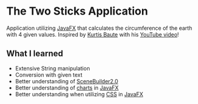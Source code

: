 # The Two Sticks Application
Application utilizing [JavaFX](https://en.wikipedia.org/wiki/JavaFX) that calculates the circumference of the earth with 4 given values.
Inspired by [Kurtis Baute](https://www.youtube.com/channel/UCTRM8LE1g6UXrVZKwgw5oEA) 
with his [YouTube video](https://www.youtube.com/watch?v=YaPa4esJJx4)!

## What I learned

- Extensive String manipulation
- Conversion with given text
- Better understanding of [SceneBuilder2.0](https://www.oracle.com/technetwork/java/javase/downloads/sb2download-2177776.html)
- Better understanding of [charts](https://docs.oracle.com/javase/8/javafx/user-interface-tutorial/charts.htm) in [JavaFX](https://en.wikipedia.org/wiki/JavaFX)
- Better understanding when utilizing [CSS](https://developer.mozilla.org/en-US/docs/Web/CSS) in [JavaFX](https://en.wikipedia.org/wiki/JavaFX)
